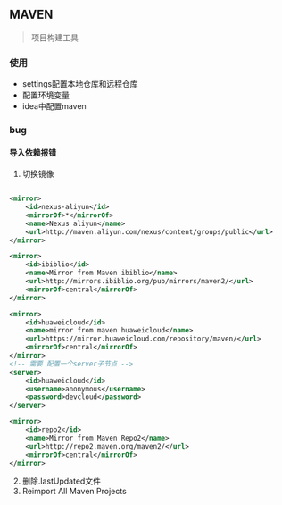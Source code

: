 ## MAVEN
> 项目构建工具

### 使用
* settings配置本地仓库和远程仓库
* 配置环境变量
* idea中配置maven
### bug
#### 导入依赖报错
1. 切换镜像

```xml

<mirror>	
    <id>nexus-aliyun</id>	
    <mirrorOf>*</mirrorOf>	
    <name>Nexus aliyun</name>	
    <url>http://maven.aliyun.com/nexus/content/groups/public</url>	
</mirror>

<mirror>
    <id>ibiblio</id>
    <name>Mirror from Maven ibiblio</name>
    <url>http://mirrors.ibiblio.org/pub/mirrors/maven2/</url>
    <mirrorOf>central</mirrorOf>
</mirror>

<mirror>
    <id>huaweicloud</id>
    <name>mirror from maven huaweicloud</name>
    <url>https://mirror.huaweicloud.com/repository/maven/</url>
    <mirrorOf>central</mirrorOf>
</mirror>
<!-- 需要 配置一个server子节点 -->
<server>
    <id>huaweicloud</id>
    <username>anonymous</username>
    <password>devcloud</password>
</server>

<mirror>
    <id>repo2</id>
    <name>Mirror from Maven Repo2</name>
    <url>http://repo2.maven.org/maven2/</url>
    <mirrorOf>central</mirrorOf>
</mirror>

```

2. 删除.lastUpdated文件
3. Reimport All Maven Projects
